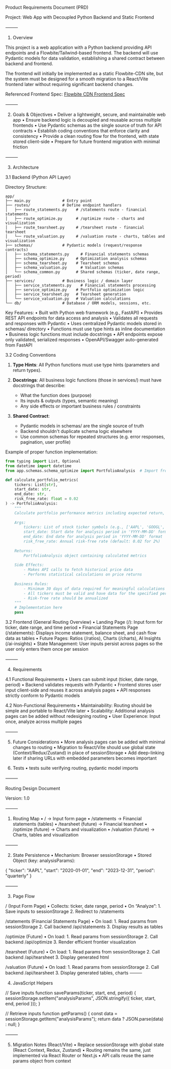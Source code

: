 Product Requirements Document (PRD)

Project: Web App with Decoupled Python Backend and Static Frontend

⸻

1. Overview

This project is a web application with a Python backend providing API endpoints and a Flowbite/Tailwind-based frontend. The backend will use Pydantic models for data validation, establishing a shared contract between backend and frontend.

The frontend will initially be implemented as a static Flowbite-CDN site, but the system must be designed for a smooth migration to a React/Vite frontend later without requiring significant backend changes.

Referenced Frontend Spec: [Flowbite CDN Frontend Spec](https://raw.githubusercontent.com/gahoccode/PRDs/refs/heads/main/web-app/flask/flowbite-cdn-frontend.md)

⸻

2. Goals & Objectives
	•	Deliver a lightweight, secure, and maintainable web app
	•	Ensure backend logic is decoupled and reusable across multiple frontends
	•	Use Pydantic schemas as the single source of truth for API contracts
	•	Establish coding conventions that enforce clarity and consistency
	•	Provide a clean routing flow for the frontend, with state stored client-side
	•	Prepare for future frontend migration with minimal friction

⸻

3. Architecture

3.1 Backend (Python API Layer)



Directory Structure:
```
app/
├── main.py              # Entry point
├── routes/              # Define endpoint handlers
│   ├── route_statements.py    # /statements route - financial statements
│   ├── route_optimize.py      # /optimize route - charts and visualization
│   ├── route_tearsheet.py     # /tearsheet route - financial tearsheet
│   └── route_valuation.py     # /valuation route - charts, tables and visualization
├── schemas/             # Pydantic models (request/response contracts)
│   ├── schema_statements.py     # Financial statements schemas
│   ├── schema_optimize.py     # Optimization analysis schemas
│   ├── schema_tearsheet.py    # Tearsheet schemas
│   ├── schema_valuation.py      # Valuation schemas
│   └── schema_common.py       # Shared schemas (ticker, date range, period)
├── services/            # Business logic / domain layer
│   ├── service_statements.py    # Financial statements processing
│   ├── service_optimize.py    # Portfolio optimization logic
│   ├── service_tearsheet.py   # Tearsheet generation
│   └── service_valuation.py   # Valuation calculations
└── db/                  # Database / ORM models, sessions, etc.
```


Key Features:
	•	Built with Python web framework (e.g., FastAPI)
	•	Provides REST API endpoints for data access and analysis
	•	Validates all requests and responses with Pydantic
	•	Uses centralized Pydantic models stored in schemas/ directory
	•	Functions must use type hints as inline documentation
	•	Business logic functions must include docstrings
	•	API endpoints expose only validated, serialized responses
	•	OpenAPI/Swagger auto-generated from FastAPI

3.2 Coding Conventions

1. **Type Hints**: All Python functions must use type hints (parameters and return types).

2. **Docstrings**: All business logic functions (those in services/) must have docstrings that describe:
   - What the function does (purpose)
   - Its inputs & outputs (types, semantic meaning)
   - Any side effects or important business rules / constraints

3. **Shared Contract**: 
   - Pydantic models in schemas/ are the single source of truth
   - Backend shouldn't duplicate schema logic elsewhere
   - Use common schemas for repeated structures (e.g. error responses, pagination, user profile)


Example of proper function implementation:
```python
from typing import List, Optional
from datetime import datetime
from app.schemas.schema_optimize import PortfolioAnalysis  # Import from schemas directory

def calculate_portfolio_metrics(
    tickers: List[str],
    start_date: str,
    end_date: str,
    risk_free_rate: float = 0.02
) -> PortfolioAnalysis:
    """
    Calculate portfolio performance metrics including expected return, volatility, and Sharpe ratio.
    
    Args:
        tickers: List of stock ticker symbols (e.g., ['AAPL', 'GOOGL', 'MSFT'])
        start_date: Start date for analysis period in 'YYYY-MM-DD' format
        end_date: End date for analysis period in 'YYYY-MM-DD' format
        risk_free_rate: Annual risk-free rate (default: 0.02 for 2%)
    
    Returns:
        PortfolioAnalysis object containing calculated metrics
        
    Side Effects:
        - Makes API calls to fetch historical price data
        - Performs statistical calculations on price returns
        
    Business Rules:
        - Minimum 30 days of data required for meaningful calculations
        - All tickers must be valid and have data for the specified period
        - Risk-free rate should be annualized
    """
    # Implementation here
    pass
```

3.2 Frontend (General Routing Overview)
	•	Landing Page (/): Input form for ticker, date range, and time period
	•	Financial Statements Page (/statements): Displays income statement, balance sheet, and cash flow data as tables
	•	Future Pages: Ratios (/ratios), Charts (/charts), AI Insights (/ai-insights)
	•	State Management: User inputs persist across pages so the user only enters them once per session

⸻

4. Requirements

4.1 Functional Requirements
	•	Users can submit input (ticker, date range, period)
	•	Backend validates requests with Pydantic
	•	Frontend stores user input client-side and reuses it across analysis pages
	•	API responses strictly conform to Pydantic models

4.2 Non-Functional Requirements
	•	Maintainability: Routing should be simple and portable to React/Vite later
	•	Scalability: Additional analysis pages can be added without redesigning routing
	•	User Experience: Input once, analyze across multiple pages

⸻

5. Future Considerations
	•	More analysis pages can be added with minimal changes to routing
	•	Migration to React/Vite should use global state (Context/Redux/Zustand) in place of sessionStorage
	•	Add deep-linking later if sharing URLs with embedded parameters becomes important

6. Tests
	• tests suite verifying routing, pydantic model imports

⸻

Routing Design Document

Version: 1.0

⸻

1. Routing Map
	•	/ → Input form page
	•	/statements → Financial statements (tables)
	•	/tearsheet (future) → Financial tearsheet
	•	/optimize (future) → Charts and visualization
	•	/valuation (future) → Charts, tables and visualization
   

⸻

2. State Persistence
	•	Mechanism: Browser sessionStorage
	•	Stored Object (key: analysisParams):

{
  "ticker": "AAPL",
  "start": "2020-01-01",
  "end": "2023-12-31",
  "period": "quarterly"
}


⸻

3. Page Flow

/ (Input Form Page)
	•	Collects: ticker, date range, period
	•	On “Analyze”:
	1.	Save inputs to sessionStorage
	2.	Redirect to /statements

/statements (Financial Statements Page)
	•	On load:
	1.	Read params from sessionStorage
	2.	Call backend /api/statements
	3.	Display results as tables

/optimize (Future)
	•	On load:
	1.	Read params from sessionStorage
	2.	Call backend /api/optimize
	3.	Render efficient frontier visualization

/tearsheet (Future)
	•	On load:
	1.	Read params from sessionStorage
	2.	Call backend /api/tearsheet
	3.	Display generated html 

/valuation (Future)
	•	On load:
	1.	Read params from sessionStorage
	2.	Call backend /api/tearsheet
	3.	Display generated tables, charts
⸻

4. JavaScript Helpers

// Save inputs
function saveParams(ticker, start, end, period) {
  sessionStorage.setItem("analysisParams", JSON.stringify({ ticker, start, end, period }));
}

// Retrieve inputs
function getParams() {
  const data = sessionStorage.getItem("analysisParams");
  return data ? JSON.parse(data) : null;
}


⸻

5. Migration Notes (React/Vite)
	•	Replace sessionStorage with global state (React Context, Redux, Zustand)
	•	Routing remains the same, just implemented via React Router or Next.js
	•	API calls reuse the same params object from context
